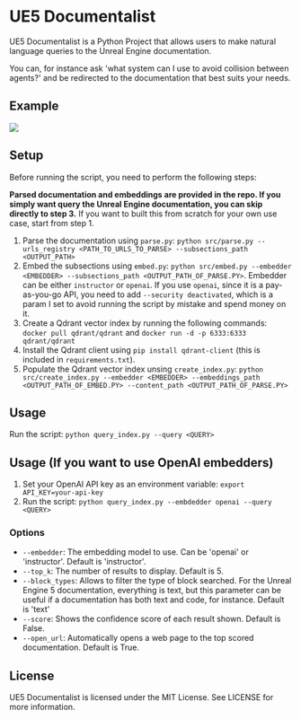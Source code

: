 # UE5 Documentalist

UE5 Documentalist is a Python Project that allows users to make natural language queries to the Unreal Engine documentation.

You can, for instance ask 'what system can I use to avoid collision between agents?' and be redirected to the documentation that best suits your needs.

## Example

![](./resources/example_use.gif)

## Setup

Before running the script, you need to perform the following steps:

**Parsed documentation and embeddings are provided in the repo. If you simply want query the Unreal Engine documentation, you can skip directly to step 3.**
If you want to built this from scratch for your own use case, start from step 1.

1. Parse the documentation using `parse.py`: `python src/parse.py --urls_registry <PATH_TO_URLS_TO_PARSE> --subsections_path <OUTPUT_PATH>`
2. Embed the subsections using `embed.py`: `python src/embed.py --embedder <EMBEDDER> --subsections_path <OUTPUT_PATH_OF_PARSE.PY>`. Embedder can be either `instructor` or `openai`. If you use `openai`, since it is a pay-as-you-go API, you need to add `--security deactivated`, which is a param I set to avoid running the script by mistake and spend money on it.
3. Create a Qdrant vector index by running the following commands:  `docker pull qdrant/qdrant`  and  `docker run -d -p 6333:6333 qdrant/qdrant`
4. Install the Qdrant client using `pip install qdrant-client` (this is included in `requirements.txt`).
5. Populate the Qdrant vector index unsing `create_index.py`: `python src/create_index.py --embedder <EMBEDDER> --embeddings_path <OUTPUT_PATH_OF_EMBED.PY> --content_path <OUTPUT_PATH_OF_PARSE.PY>`

## Usage

Run the script: `python query_index.py --query <QUERY>`

## Usage (If you want to use OpenAI embedders)

1. Set your OpenAI API key as an environment variable: `export API_KEY=your-api-key` 
2. Run the script: `python query_index.py --embdedder openai --query <QUERY>`

### Options

- `--embedder`: The embedding model to use. Can be 'openai' or 'instructor'. Default is 'instructor'.
- `--top_k`: The number of results to display. Default is 5.
- `--block_types`: Allows to filter the type of block searched. For the Unreal Engine 5 documentation, everything is text, but this parameter can be useful if a documentation has both text and code, for instance. Default is 'text'
- `--score`: Shows the confidence score of each result shown. Default is False.
- `--open_url`: Automatically opens a web page to the top scored documentation. Default is True.

## License

UE5 Documentalist is licensed under the MIT License. See LICENSE for more information.

